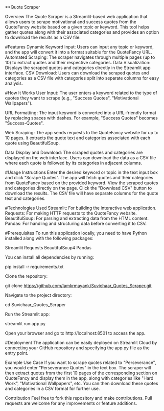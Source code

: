 **Quote Scraper

Overview
The Quote Scraper is a Streamlit-based web application that allows users to scrape motivational and success quotes from the QuoteFancy website based on a given topic or keyword. This tool helps gather quotes along with their associated categories and provides an option to download the results as a CSV file.

#Features
Dynamic Keyword Input: Users can input any topic or keyword, and the app will convert it into a format suitable for the QuoteFancy URL.
Automated Scraping: The scraper navigates through multiple pages (up to 10) to extract quotes and their respective categories.
Data Visualization: Displays the scraped quotes and categories directly in the Streamlit app interface.
CSV Download: Users can download the scraped quotes and categories as a CSV file with categories split into separate columns for easy analysis.

#How It Works
User Input: The user enters a keyword related to the type of quotes they want to scrape (e.g., "Success Quotes", "Motivational Wallpapers").

URL Formatting: The input keyword is converted into a URL-friendly format by replacing spaces with dashes. For example, "Success Quotes" becomes "Success-Quotes".

Web Scraping: The app sends requests to the QuoteFancy website for up to 10 pages. It extracts the quote text and categories associated with each quote using BeautifulSoup.

Data Display and Download: The scraped quotes and categories are displayed on the web interface. Users can download the data as a CSV file where each quote is followed by its categories in adjacent columns.

#Usage Instructions
Enter the desired keyword or topic in the text input box and click "Scrape Quotes".
The app will fetch quotes and their categories from QuoteFancy based on the provided keyword.
View the scraped quotes and categories directly on the page.
Click the "Download CSV" button to download the results. The CSV file will have separate columns for the quote text and categories.

#Technologies Used
Streamlit: For building the interactive web application.
Requests: For making HTTP requests to the QuoteFancy website.
BeautifulSoup: For parsing and extracting data from the HTML content.
Pandas: For handling and structuring data before converting it to CSV.

#Prerequisites
To run this application locally, you need to have Python installed along with the following packages:

Streamlit
Requests
BeautifulSoup4
Pandas

You can install all dependencies by running:


pip install -r requirements.txt

Clone the repository:

git clone https://github.com/Iamkrmayank/Suvichaar_Quotes_Scraper.git

Navigate to the project directory:

cd Suvichaar_Quotes_Scraper

Run the Streamlit app:

streamlit run app.py

Open your browser and go to http://localhost:8501 to access the app.

#Deployment
The application can be easily deployed on Streamlit Cloud by connecting your GitHub repository and specifying the app.py file as the entry point.

Example Use Case
If you want to scrape quotes related to "Perseverance", you would enter "Perseverance Quotes" in the text box. The scraper will then extract quotes from the first 10 pages of the corresponding section on QuoteFancy and display them in the app, along with categories like "Hard Work", "Motivational Wallpapers", etc. You can then download these quotes and categories in a CSV format for further use.

Contribution
Feel free to fork this repository and make contributions. Pull requests are welcome for any improvements or feature additions.
